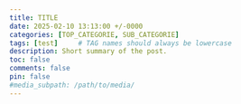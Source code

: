 ```yaml
---
title: TITLE
date: 2025-02-10 13:13:00 +/-0000
categories: [TOP_CATEGORIE, SUB_CATEGORIE]
tags: [test]     # TAG names should always be lowercase
description: Short summary of the post.
toc: false
comments: false
pin: false
#media_subpath: /path/to/media/
---
```

